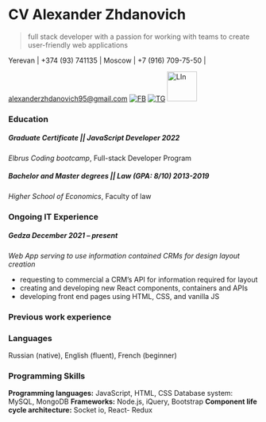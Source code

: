 # CV Alexander Zhdanovich

> full stack developer with a passion for working with teams to create user-friendly web applications

Yerevan | +374 (93) 741135 | Moscow | +7 (916) 709-75-50 |

alexanderzhdanovich95@gmail.com [![FB](https://upload.wikimedia.org/wikipedia/commons/thumb/0/05/Facebook_Logo_%282019%29.png/40px-Facebook_Logo_%282019%29.png?x-oss-procees=image/watermark/resize,p_50)](https://www.facebook.com/alexander.zhdanovich.3) [![TG](https://upload.wikimedia.org/wikipedia/commons/thumb/8/83/Telegram_2019_Logo.svg/40px-Telegram_2019_Logo.svg.png?x-oss-procees=image/watermark/resize,p_50)](https://t.me/Alexander_Zhdanovich) <img src="https://png.monster/wp-content/uploads/2022/02/png.monster-570.png" alt="LIn" width="60"/>

<!-- [![LIn](https://png.monster/wp-content/uploads/2022/02/png.monster-570.png)](https://www.linkedin.com/in/alexanderzhdanovich/) -->



### Education
##### Graduate Certificate || JavaScript Developer 2022
*Elbrus Coding bootcamp*, Full-stack Developer Program

##### Bachelor and Master degrees || Law (GPA: 8/10) 2013-2019
*Higher School of Economics*, Faculty of law
#### 


### Ongoing IT Experience
##### Gedza December 2021 – present
*Web App serving to use information contained CRMs for design layout creation*
* requesting to commercial a CRM’s API for information required for layout
* creating and developing new React components, containers and APIs
* developing front end pages using HTML, CSS, and vanilla JS


### Previous work experience


### Languages
Russian (native), English (fluent), French (beginner)

### Programming Skills
**Programming languages:**
JavaScript, HTML, CSS Database system: MySQL, MongoDB
**Frameworks:** 
Node.js, iQuery, Bootstrap
**Component life cycle architecture:** 
Socket io, React- Redux






[//]: # (These are reference links used in the body of this note and get stripped out when the markdown processor does its job. There is no need to format nicely because it shouldn't be seen)

[fb]: <https://www.facebook.com/alexander.zhdanovich.3>
[tg]: <t.me/Alexander_Zhdanovich>
[linkedin]: <https://www.linkedin.com/in/alexanderzhdanovich/>


<style>
LIn{
    color:red;
}
</style>
